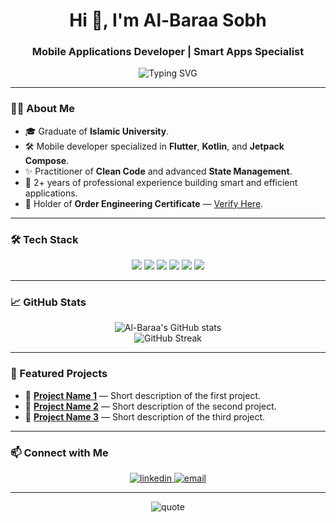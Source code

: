 <h1 align="center">Hi 👋, I'm Al-Baraa Sobh</h1>
<h3 align="center">Mobile Applications Developer | Smart Apps Specialist</h3>

<p align="center">
  <img src="https://readme-typing-svg.demolab.com?font=Fira+Code&weight=500&size=24&pause=1000&color=00C4FF&width=435&lines=Flutter+Developer;Kotlin+%7C+Jetpack+Compose+Enthusiast;Clean+Code+Advocate;State+Management+Expert" alt="Typing SVG" />
</p>

---

### 🧑‍💻 About Me
- 🎓 Graduate of **Islamic University**.
- 🛠️ Mobile developer specialized in **Flutter**, **Kotlin**, and **Jetpack Compose**.
- ✨ Practitioner of **Clean Code** and advanced **State Management**.
- 🎯 2+ years of professional experience building smart and efficient applications.
- 📜 Holder of **Order Engineering Certificate** — [Verify Here](https://programming-ocean.com/verify/verify-pep.php?id=1715&program=PEP02501).

---

### 🛠️ Tech Stack
<div align="center">
  <img src="https://img.shields.io/badge/Flutter-02569B?style=for-the-badge&logo=flutter&logoColor=white" />
  <img src="https://img.shields.io/badge/Kotlin-7F52FF?style=for-the-badge&logo=kotlin&logoColor=white" />
  <img src="https://img.shields.io/badge/Dart-0175C2?style=for-the-badge&logo=dart&logoColor=white" />
  <img src="https://img.shields.io/badge/Jetpack%20Compose-3DDC84?style=for-the-badge&logo=android&logoColor=white" />
  <img src="https://img.shields.io/badge/Figma-F24E1E?style=for-the-badge&logo=figma&logoColor=white" />
  <img src="https://img.shields.io/badge/Adobe%20XD-FF61F6?style=for-the-badge&logo=adobexd&logoColor=white" />
</div>

---

### 📈 GitHub Stats
<p align="center">
  <img src="https://github-readme-stats.vercel.app/api?username=AlBaraaSobh&show_icons=true&theme=radical" alt="Al-Baraa's GitHub stats" />
  <br/>
  <img src="https://github-readme-streak-stats.herokuapp.com/?user=AlBaraaSobh&theme=radical" alt="GitHub Streak" />
</p>

---

### 🚀 Featured Projects
- 📱 **[Project Name 1](#)** — Short description of the first project.
- 📱 **[Project Name 2](#)** — Short description of the second project.
- 📱 **[Project Name 3](#)** — Short description of the third project.

---

### 📫 Connect with Me
<p align="center">
  <a href="www.linkedin.com/in/albaraa-sobh/" target="blank">
    <img src="https://img.shields.io/badge/LinkedIn-0077B5?style=for-the-badge&logo=linkedin&logoColor=white" alt="linkedin" />
  </a>
  <a href="mailto:dev.albaraasobh@gmail.com" target="blank">
    <img src="https://img.shields.io/badge/Email-D14836?style=for-the-badge&logo=gmail&logoColor=white" alt="email" />
  </a>
</p>

---

<p align="center">
  <img src="https://quotes-github-readme.vercel.app/api?type=horizontal&theme=radical" alt="quote" />
</p>
